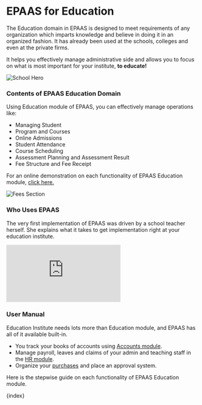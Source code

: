 <!-- add-breadcrumbs -->
<!-- add-breadcrumbs -->
# EPAAS for Education

The Education domain in EPAAS is designed to meet requirements of any organization which imparts knowledge and believe in doing it in an organized fashion. It has already been used at the schools, colleges and even at the private firms. 

It helps you effectively manage administrative side and allows you to focus on what is most important for your institute, **to educate!**

<img class="screenshot" alt="School Hero" src="{{docs_base_url}}/assets/img/education/school-hero.png">

### Contents of EPAAS Education Domain

Using Education module of EPAAS, you can effectively manage operations like:

- Managing Student
- Program and Courses
- Online Admissions
- Student Attendance
- Course Scheduling
- Assessment Planning and Assessment Result
- Fee Structure and Fee Receipt

For an online demonstration on each functionality of EPAAS Education module, [click here.](https://www.youtube.com/watch?v=f6foQOyGzdA&list=PL3lFfCEoMxvxyjnARY_C1zLoOE55LcMKB)

<img class="screenshot" alt="Fees Section" src="{{docs_base_url}}/assets/img/education/assessment.png">

### Who Uses EPAAS

The very first implementation of EPAAS was driven by a school teacher herself. She explains what it takes to get implementation right at your education institute.

<div>
    <div class='embed-container'>
        <iframe src='https://www.youtube.com/embed/t8ZDDq4qtIk?end=52' frameborder='0' allowfullscreen>
        </iframe>
    </div>
</div>

### User Manual

Education Institute needs lots more than Education module, and EPAAS has all of it available built-in.

- You track your books of accounts using [Accounts module](/docs/user/manual/en/accounts.html).
- Manage payroll, leaves and claims of your admin and teaching staff in the [HR module](/docs/user/manual/en/human-resources.html).
- Organize your [purchases](/docs/user/manual/en/buying.html) and place an approval system.

Here is the stepwise guide on each functionality of EPAAS Education module.

{index}
